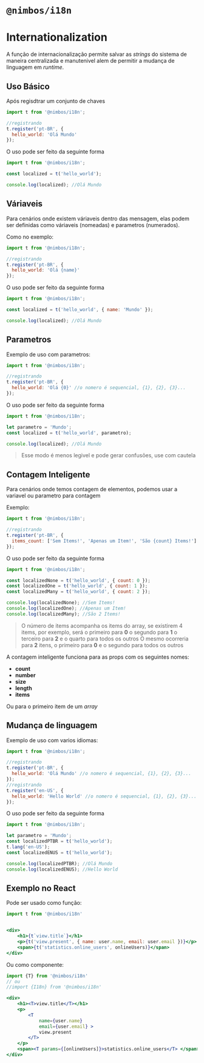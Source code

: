 # `@nimbos/i18n`

# **Internationalization**

A função de internacionalização permite salvar as _strings_
do sistema de maneira centralizada e manutenivel alem de permitir
a mudança de linguagem em _runtime_.

## Uso Básico

Após regisdtrar um conjunto de chaves

```js
import t from '@nimbos/i18n';

//registrando
t.register('pt-BR', {
  hello_world: 'Olá Mundo'
});
```

O uso pode ser feito da seguinte forma

```js
import t from '@nimbos/i18n';

const localized = t('hello_world');

console.log(localized); //Olá Mundo
```

## Váriaveis

Para cenários onde existem váriaveis dentro das mensagem, elas podem ser definidas
como váriaveis (nomeadas) e parametros (numerados).

Como no exemplo:

```js
import t from '@nimbos/i18n';

//registrando
t.register('pt-BR', {
  hello_world: 'Olá {name}'
});
```

O uso pode ser feito da seguinte forma

```js
import t from '@nimbos/i18n';

const localized = t('hello_world', { name: 'Mundo' });

console.log(localized); //Olá Mundo
```

## Parametros

Exemplo de uso com parametros:

```js
import t from '@nimbos/i18n';

//registrando
t.register('pt-BR', {
  hello_world: 'Olá {0}' //o nomero é sequencial, {1}, {2}, {3}...
});
```

O uso pode ser feito da seguinte forma

```js
import t from '@nimbos/i18n';

let parametro = 'Mundo';
const localized = t('hello_world', parametro);

console.log(localized); //Olá Mundo
```

> Esse modo é menos legivel e pode gerar confusões, use com cautela

## Contagem Inteligente

Para cenários onde temos contagem de elementos, podemos usar
a variavel ou parametro para contagem

Exemplo:

```js
import t from '@nimbos/i18n';

//registrando
t.register('pt-BR', {
  items_count: ['Sem Items!', 'Apenas um Item!', 'São {count} Items!']
});
```

O uso pode ser feito da seguinte forma

```js
import t from '@nimbos/i18n';

const localizedNone = t('hello_world', { count: 0 });
const localizedOne = t('hello_world', { count: 1 });
const localizedMany = t('hello_world', { count: 2 });

console.log(localizedNone); //Sem Items!
console.log(localizedOne); //Apenas um Item!
console.log(localizedMany); //São 2 Items!
```

> O número de items acompanha os items do array, se existirem 4 items, por exemplo,
> será o primeiro para **0** o segundo para **1** o terceiro para **2** e o quarto para todos os outros
> O mesmo ocorreria para **2** itens, o primeiro para **0** e o segundo para todos os outros

A contagem inteligente funciona para as props com os seguintes nomes:

- **count**
- **number**
- **size**
- **length**
- **items**

Ou para o primeiro item de um _array_

## Mudança de linguagem

Exemplo de uso com varios idiomas:

```js
import t from '@nimbos/i18n';

//registrando
t.register('pt-BR', {
  hello_world: 'Olá Mundo' //o nomero é sequencial, {1}, {2}, {3}...
});
//registrando
t.register('en-US', {
  hello_world: 'Hello World' //o nomero é sequencial, {1}, {2}, {3}...
});
```

O uso pode ser feito da seguinte forma

```js
import t from '@nimbos/i18n';

let parametro = 'Mundo';
const localizedPTBR = t('hello_world');
t.lang('en-US');
const localizedENUS = t('hello_world');

console.log(localizedPTBR); //Olá Mundo
console.log(localizedENUS); //Hello World
```

## Exemplo no React

Pode ser usado como função:

```jsx
import t from '@nimbos/i18n'


<div>
    <h1>{t`view.title`}</h1>
    <p>{t('view.present', { name: user.name, email: user.email })}</p>
    <span>{t('statistics.online_users', onlineUsers)}</span>
</div>
```

Ou como componente:

```jsx
import {T} from '@nimbos/i18n'
// ou
//import {I18n} from '@nimbos/i18n'

<div>
    <h1><T>view.title</T></h1>
    <p>
        <T
            name={user.name}
            email={user.email} >
            view.present
        </T>
    </p>
    <span><T params={[onlineUsers]}>statistics.online_users</T> </span>
</div>
```
